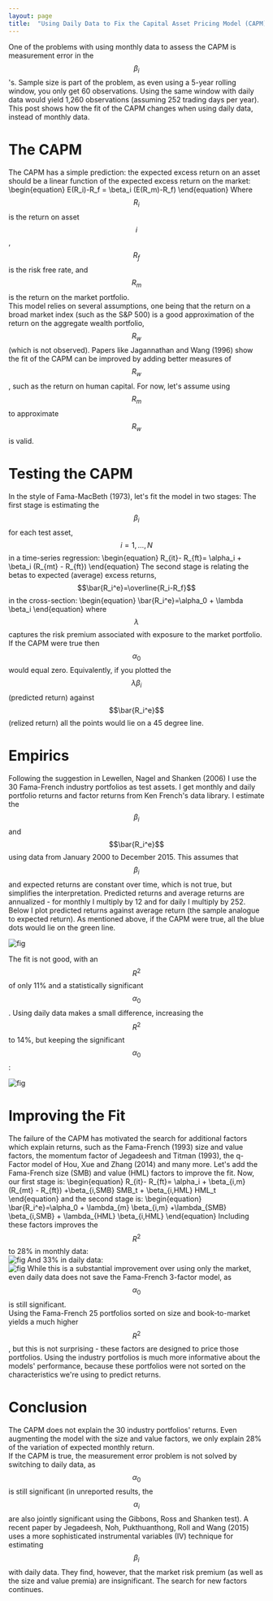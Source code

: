 ```yaml
---
layout: page
title:  "Using Daily Data to Fix the Capital Asset Pricing Model (CAPM)"
---
```


One of the problems with using monthly data to assess the CAPM is measurement error in the $$\beta_i$$'s.  Sample size is part of the problem, as even using a 5-year rolling window, you only get 60 observations.  Using the same window with daily data would yield 1,260 observations (assuming 252 trading days per year).  This post shows how the fit of the CAPM changes when using daily data, instead of monthly data.

# The CAPM

The CAPM has a simple prediction: the expected excess return on an asset should be a linear function of the expected excess return on the market:
\begin{equation}
E(R_i)-R_f = \beta_i (E(R_m)-R_f)
 \end{equation}
 Where $$R_i$$ is the return on asset $$i$$, $$R_f$$ is the risk free rate, and $$R_m$$ is the return on the market portfolio. <br />
This model relies on several assumptions, one being that the return on a broad market index (such as the S&P 500) is a good approximation of the return on the aggregate wealth portfolio, $$R_w$$ (which is not observed).  Papers like Jagannathan and Wang (1996) show the fit of the CAPM can be improved by adding better measures of $$R_w$$, such as the return on human capital.  For now, let's assume using $$R_m$$ to approximate $$R_w$$ is valid.

# Testing the CAPM

In the style of Fama-MacBeth (1973), let's fit the model in two stages: The first stage is estimating the $$\beta_i$$ for each test asset, $$i=1,\dots,N$$ in a time-series regression:
\begin{equation}
R_{it}- R_{ft}= \alpha_i + \beta_i (R_{mt} - R_{ft})
\end{equation}
The second stage is relating the betas to expected (average) excess returns, $$\bar{R_i^e}=\overline{R_i-R_f}$$ in the cross-section:
\begin{equation}
\bar{R_i^e}=\alpha_0 + \lambda \beta_i
\end{equation}
where $$\lambda$$ captures the risk premium associated with exposure to the market portfolio.
 If the CAPM were true then $$\alpha_0$$ would equal zero.  Equivalently, if you plotted the $$\lambda \beta_i$$ (predicted return) against $$\bar{R_i^e}$$ (relized return) all the points would lie on a 45 degree line.

# Empirics

Following the suggestion in Lewellen, Nagel and Shanken (2006) I use the 30 Fama-French industry portfolios as test assets.  I get monthly and daily portfolio returns and factor returns from Ken French's data library.  I estimate the $$\beta_i$$ and $$\bar{R_i^e}$$ using data from January 2000 to December 2015.  This assumes that $$\beta_i$$ and expected returns are constant over time, which is not true, but simplifies the interpretation.  Predicted returns and average returns are annualized - for monthly I multiply by 12 and for daily I multiply by 252.  <br />
Below I plot predicted returns against average return (the sample analogue to expected return).  As mentioned above, if the CAPM were true, all the blue dots would lie on the green line. <br />


![fig](/Post_Images/9_16_2016/monthly.png)

The fit is not good, with an $$R^2$$ of only 11% and a statistically significant $$\alpha_0$$.  Using daily data makes a small difference, increasing the $$R^2$$ to 14%, but keeping the significant $$\alpha_0$$:  <br />

![fig](/Post_Images/9_16_2016/daily.png)


# Improving the Fit

The failure of the CAPM has motivated the search for additional factors which explain returns, such as the Fama-French (1993) size and value factors, the momentum factor of Jegadeesh and Titman (1993), the q-Factor model of Hou, Xue and Zhang (2014) and many more.  Let's add the Fama-French size (SMB) and value (HML) factors to improve the fit.  Now, our first stage is:
\begin{equation}
R_{it}- R_{ft}= \alpha_i + \beta_{i,m} (R_{mt} - R_{ft}) +\beta_{i,SMB} SMB_t + \beta_{i,HML} HML_t
\end{equation}
and the second stage is:
\begin{equation}
\bar{R_i^e}=\alpha_0 + \lambda_{m} \beta_{i,m} +\lambda_{SMB} \beta_{i,SMB} + \lambda_{HML} \beta_{i,HML}
\end{equation}
Including these factors improves the $$R^2$$ to 28% in monthly data: <br />
![fig](/Post_Images/9_16_2016/monthly_3.png)
And 33% in daily data: <br />
![fig](/Post_Images/9_16_2016/daily_3.png)
While this is a substantial improvement over using only the market, even daily data does not save the Fama-French 3-factor model, as $$\alpha_0$$ is still significant.  <br />
Using the Fama-French 25 portfolios sorted on size and book-to-market yields a much higher $$R^2$$, but this is not surprising - these factors are designed to price those portfolios.  Using the industry portfolios is much more informative about the models' performance, because these portfolios were not sorted on the characteristics we're using to predict returns.

# Conclusion

The CAPM does not explain the 30 industry portfolios' returns.  Even augmenting the model with the size and value factors, we only explain 28% of the variation of expected monthly return.  <br />
If the CAPM is true, the measurement error problem is not solved by switching to daily data, as $$\alpha_0$$ is still significant (in unreported results, the $$\alpha_i$$ are also jointly significant using the Gibbons, Ross and Shanken test).  A recent paper by Jegadeesh, Noh, Pukthuanthong, Roll and Wang (2015) uses a more sophisticated instrumental variables (IV) technique for estimating $$\beta_i$$ with daily data.  They find, however, that the market risk premium (as well as the size and value premia) are insignificant.  The search for new factors continues.
